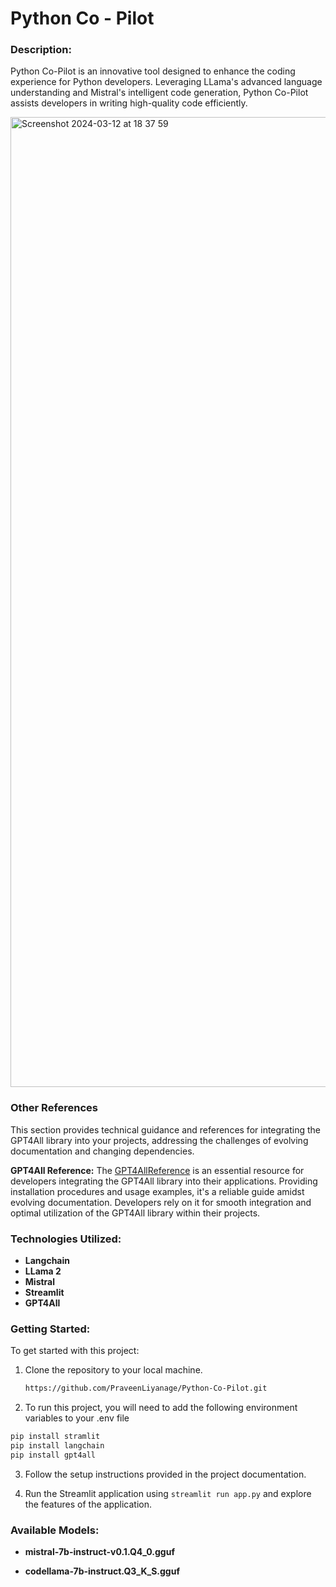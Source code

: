 # Python Co - Pilot

### Description: 

Python Co-Pilot is an innovative tool designed to enhance the coding experience for Python developers. Leveraging LLama's advanced language understanding and Mistral's intelligent code generation, Python Co-Pilot assists developers in writing high-quality code efficiently.

<img width="1552" alt="Screenshot 2024-03-12 at 18 37 59" src="https://github.com/PraveenLiyanage/Python-Co-Pilot/assets/111709030/1b5b543e-68fa-475c-af96-466ffdb77bef">

### Other References

This section provides technical guidance and references for integrating the GPT4All library into your projects, addressing the challenges of evolving documentation and changing dependencies.

**GPT4All Reference:**
The [GPT4AllReference](https://github.com/nomic-ai/gpt4all/tree/main) is an essential resource for developers integrating the GPT4All library into their applications. Providing installation procedures and usage examples, it's a reliable guide amidst evolving documentation. Developers rely on it for smooth integration and optimal utilization of the GPT4All library within their projects.

### Technologies Utilized:

- **Langchain** 
- **LLama 2** 
- **Mistral** 
- **Streamlit** 
- **GPT4All**

### Getting Started:

To get started with this project:

1. Clone the repository to your local machine.
   ```bash
   https://github.com/PraveenLiyanage/Python-Co-Pilot.git
   ```
2. To run this project, you will need to add the following environment variables to your .env file

```bash
pip install stramlit
pip install langchain
pip install gpt4all
```
3. Follow the setup instructions provided in the project documentation.
   
4. Run the Streamlit application using `streamlit run app.py` and explore the features of the application.

### Available Models:

- **mistral-7b-instruct-v0.1.Q4_0.gguf**

- **codellama-7b-instruct.Q3_K_S.gguf**

